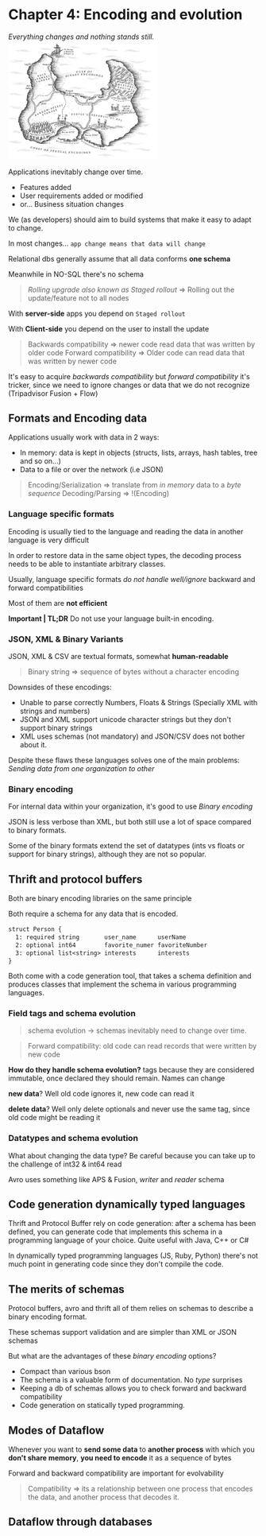 # Chapter 4: Encoding and evolution
_Everything changes and nothing stands still._
<img tag="chapter 4 map" src="img/ch4.png" width="300px">

Applications inevitably change over time.
  - Features added
  - User requirements added or modified
  - or... Business situation changes

We (as developers) should aim to build systems that make it easy to adapt to change.

In most changes... `app change means that data will change`

Relational dbs generally assume that all data conforms **one schema**

Meanwhile in NO-SQL there's no schema

> _Rolling upgrade also known as Staged rollout_ => Rolling out the update/feature not to all nodes

With **server-side** apps you depend on `Staged rollout`

With **Client-side** you depend on the user to install the update

> Backwards compatibility => newer code read data that was written by older code
> Forward compatibility   => Older code can read data that was written by newer code

It's easy to acquire _backwards compatibility_ but _forward compatibility_ it's tricker, since we need to ignore changes or data that we do not recognize (Tripadvisor Fusion + Flow)

## Formats and Encoding data
Applications usually work with data in 2 ways:
  - In memory: data is kept in objects (structs, lists, arrays, hash tables, tree and so on...)
  - Data to a file or over the network (i.e JSON)

> Encoding/Serialization => translate from _in memory_ data to a _byte sequence_
> Decoding/Parsing => !(Encoding)

### Language specific formats
Encoding is usually tied to the language and reading the data in another language is very difficult

In order to restore data in the same object types, the decoding process needs to be able to instantiate arbitrary classes.

Usually, language specific formats _do not handle well/ignore_ backward and forward compatibilities

Most of them are **not efficient**

**Important | TL;DR** Do not use your language built-in encoding.

### JSON, XML & Binary Variants
JSON, XML & CSV are textual formats, somewhat **human-readable**

> Binary string => sequence of bytes without a character encoding

Downsides of these encodings:
  - Unable to parse correctly Numbers, Floats & Strings (Specially XML with strings and numbers)
  - JSON and XML support unicode character strings but they don't support binary strings
  - XML uses schemas (not mandatory) and JSON/CSV does not bother about it. 

Despite these flaws these languages solves one of the main problems: _Sending data from one organization to other_

### Binary encoding
For internal data within your organization, it's good to use _Binary encoding_

JSON is less verbose than XML, but both still use a lot of space compared to binary formats.

Some of the binary formats extend the set of datatypes (ints vs floats or support for binary strings), although they are not so popular.

## Thrift and protocol buffers
Both are binary encoding libraries on the same principle

Both require a schema for any data that is encoded.
```thrift
struct Person {
  1: required string       user_name      userName
  2: optional int64        favorite_numer favoriteNumber
  3: optional list<string> interests      interests
}
```

Both come with a code generation tool, that takes a schema definition and produces classes that implement the schema in various programming languages.

### Field tags and schema evolution
> schema evolution -> schemas inevitably need to change over time.

> Forward compatibility: old code can read records that were written by new code

**How do they handle schema evolution?**
tags because they are considered immutable, once declared they should remain. Names can change

**new data**? Well old code ignores it, new code can read it

**delete data**? Well only delete optionals and never use the same tag, since old code might be reading it

### Datatypes and schema evolution
What about changing the data type?
Be careful because you can take up to the challenge of int32 & int64 read

Avro uses something like APS & Fusion, _writer_ and _reader_ schema

## Code generation dynamically typed languages
Thrift and Protocol Buffer rely on code generation: after a schema has been defined, you can generate code that implements this schema in a programming language of your choice. Quite useful with Java, C++ or C#

In dynamically typed programming languages (JS, Ruby, Python) there's not much point in generating code since they don't compile the code.

## The merits of schemas
Protocol buffers, avro and thrift all of them relies on schemas to describe a binary encoding format.

These schemas support validation and are simpler than XML or JSON schemas

But what are the advantages of these _binary encoding_ options?
- Compact than various bson
- The schema is a valuable form of documentation. No _type_ surprises
- Keeping a db of schemas allows you to check forward and backward compatibility
- Code generation on statically typed programming.

## Modes of Dataflow
Whenever you want to **send some data** to **another process** with which you **don't share memory**, **you need to encode** it as a sequence of bytes

Forward and backward compatibility are important for evolvability

> Compatibility => its a relationship between one process that encodes the data, and another process that decodes it.

## Dataflow through databases



